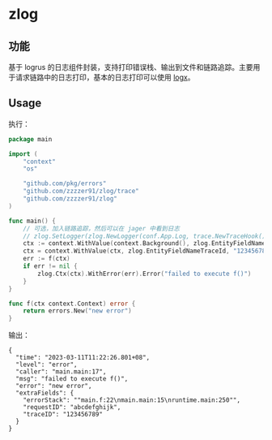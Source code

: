# zlog

## 功能

基于 logrus 的日志组件封装，支持打印错误栈、输出到文件和链路追踪。主要用于请求链路中的日志打印，基本的日志打印可以使用 [logx](https://github.com/zzzzer91/gopkg/tree/main/logx)。

## Usage

执行：

```go
package main

import (
    "context"
    "os"

    "github.com/pkg/errors"
    "github.com/zzzzer91/zlog/trace"
    "github.com/zzzzer91/zlog"
)

func main() {
    // 可选，加入链路追踪，然后可以在 jager 中看到日志
    // zlog.SetLogger(zlog.NewLogger(conf.App.Log, trace.NewTraceHook()))
    ctx := context.WithValue(context.Background(), zlog.EntityFieldNameRequestId, "abcdefghijk")
    ctx = context.WithValue(ctx, zlog.EntityFieldNameTraceId, "123456789")
    err := f(ctx)
    if err != nil {
        zlog.Ctx(ctx).WithError(err).Error("failed to execute f()")
    }
}

func f(ctx context.Context) error {
    return errors.New("new error")
}
```

输出：

```
{
  "time": "2023-03-11T11:22:26.801+08",
  "level": "error",
  "caller": "main.main:17",
  "msg": "failed to execute f()",
  "error": "new error",
  "extraFields": {
    "errorStack": ""main.f:22\nmain.main:15\nruntime.main:250"",
    "requestID": "abcdefghijk",
    "traceID": "123456789"
  }
}
```